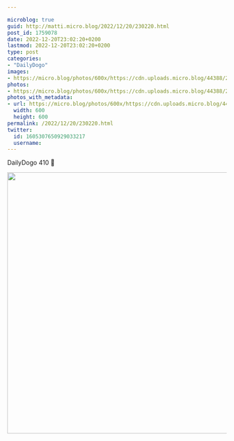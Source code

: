 ```yaml
---

microblog: true
guid: http://matti.micro.blog/2022/12/20/230220.html
post_id: 1759078
date: 2022-12-20T23:02:20+0200
lastmod: 2022-12-20T23:02:20+0200
type: post
categories:
- "DailyDogo"
images:
- https://micro.blog/photos/600x/https://cdn.uploads.micro.blog/44388/2022/257c221e40.jpg
photos:
- https://micro.blog/photos/600x/https://cdn.uploads.micro.blog/44388/2022/257c221e40.jpg
photos_with_metadata:
- url: https://micro.blog/photos/600x/https://cdn.uploads.micro.blog/44388/2022/257c221e40.jpg
  width: 600
  height: 600
permalink: /2022/12/20/230220.html
twitter:
  id: 1605307650929033217
  username:
---
```

DailyDogo 410 🐶

<img src="https://micro.blog/photos/600x/https://blog.martin-haehnel.de/uploads/2022/257c221e40.jpg" width="600" height="600" alt="" />
